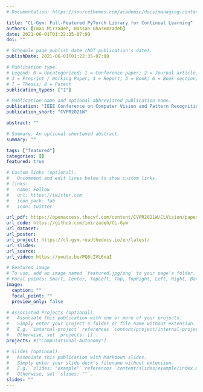 ```yaml
---
# Documentation: https://sourcethemes.com/academic/docs/managing-content/

title: "CL-Gym: Full-Featured PyTorch Library for Continual Learning"
authors: [Iman Mirzadeh, Hassan Ghasemzadeh]
date: 2021-06-01T01:22:35-07:00
doi: ""

# Schedule page publish date (NOT publication's date).
publishDate: 2021-06-01T01:22:35-07:00

# Publication type.
# Legend: 0 = Uncategorized; 1 = Conference paper; 2 = Journal article;
# 3 = Preprint / Working Paper; 4 = Report; 5 = Book; 6 = Book section;
# 7 = Thesis; 8 = Patent
publication_types: ["1"]

# Publication name and optional abbreviated publication name.
publication: "IEEE Conference on Computer Vision and Pattern Recognition (CVPR) Workshops, 2021"
publication_short: "CVPR2021W"

abstract: ""

# Summary. An optional shortened abstract.
summary: ""

tags: ["featured"]
categories: []
featured: true

# Custom links (optional).
#   Uncomment and edit lines below to show custom links.
# links:
# - name: Follow
#   url: https://twitter.com
#   icon_pack: fab
#   icon: twitter

url_pdf: https://openaccess.thecvf.com/content/CVPR2021W/CLVision/papers/Mirzadeh_CL-Gym_Full-Featured_PyTorch_Library_for_Continual_Learning_CVPRW_2021_paper.pdf
url_code: https://github.com/imirzadeh/CL-Gym
url_dataset:
url_poster:
url_project: https://cl-gym.readthedocs.io/en/latest/
url_slides:
url_source:
url_video: https://youtu.be/PQ8cIVL6naI

# Featured image
# To use, add an image named `featured.jpg/png` to your page's folder.
# Focal points: Smart, Center, TopLeft, Top, TopRight, Left, Right, BottomLeft, Bottom, BottomRight.
image:
  caption: ""
  focal_point: ""
  preview_only: false

# Associated Projects (optional).
#   Associate this publication with one or more of your projects.
#   Simply enter your project's folder or file name without extension.
#   E.g. `internal-project` references `content/project/internal-project/index.md`.
#   Otherwise, set `projects: []`.
projects: #["Computational-Autonomy"]

# Slides (optional).
#   Associate this publication with Markdown slides.
#   Simply enter your slide deck's filename without extension.
#   E.g. `slides: "example"` references `content/slides/example/index.md`.
#   Otherwise, set `slides: ""`.
slides: ""
---
```

